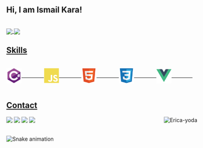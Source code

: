 ## Hi, I am Ismail Kara! 
</br>
 <div>
  <a href="https://github.com/ikara0">
   <img align="center" height="170" src="https://github-readme-stats.vercel.app/api/top-langs/?username=ikara0&layout=compact&langs_count=16&theme=dracula"/>
  <img align="center" src="https://github-readme-stats.vercel.app/api?username=ikara0&show_icons=true&theme=dracula&include_all_commits=true&count_private=true&hide=issues"/>
   
</div>
 
 ## Skills
<div style="display: inline_block"><br>
  <img height="40" align="center" alt="c#" height="30" width="40" src="https://github.com/devicons/devicon/blob/master/icons/csharp/csharp-original.svg">
 &nbsp;&nbsp;&nbsp;&nbsp;&nbsp;&nbsp;&nbsp;&nbsp;&nbsp;&nbsp;&nbsp;&nbsp;&nbsp;
  <img height="40" align="center" alt="Ismail-Js" height="30" width="40" src="https://raw.githubusercontent.com/devicons/devicon/master/icons/javascript/javascript-plain.svg">
 &nbsp;&nbsp;&nbsp;&nbsp;&nbsp;&nbsp;&nbsp;&nbsp;&nbsp;&nbsp;&nbsp;&nbsp;&nbsp;
  <img height="40" align="center" alt="Ismail-HTML" height="30" width="40" src="https://raw.githubusercontent.com/devicons/devicon/master/icons/html5/html5-original.svg">
 &nbsp;&nbsp;&nbsp;&nbsp;&nbsp;&nbsp;&nbsp;&nbsp;&nbsp;&nbsp;&nbsp;&nbsp;&nbsp;
  <img height="40" align="center" alt="Ismail-CSS" height="30" width="40" src="https://raw.githubusercontent.com/devicons/devicon/master/icons/css3/css3-original.svg">
 &nbsp;&nbsp;&nbsp;&nbsp;&nbsp;&nbsp;&nbsp;&nbsp;&nbsp;&nbsp;&nbsp;&nbsp;&nbsp;
  <img height="40" align="center" alt="Ismail-Vue" height="30" width="40" src="https://github.com/devicons/devicon/blob/master/icons/vuejs/vuejs-original.svg">
  &nbsp;&nbsp;&nbsp;&nbsp;&nbsp;&nbsp;&nbsp;&nbsp;&nbsp;&nbsp;&nbsp;&nbsp;&nbsp;
 
</div>
 
</br>

## Contact 
<div> 
  <a href="https://www.linkedin.com/in/ikara0" target="_blank"><img src="https://img.shields.io/badge/-LinkedIn-%230077B5?style=for-the-badge&logo=linkedin&logoColor=white" target="_blank"></a> 
  <a href="https://twitter.com/ikaraa_" target="_blank"><img src="https://img.shields.io/badge/-Twitter-%23EA4335?style=for-the-badge&logo=youtube&logoColor=white" target="_blank"></a>
  <a href="https://instagram.com/i.kara_" target="_blank"><img src="https://img.shields.io/badge/-Instagram-%23E4405F?style=for-the-badge&logo=instagram&logoColor=white" target="_blank"></a>
  <a href = "mailto: i.kara.001@outlook.com"><img src="https://img.shields.io/badge/-Outlook-%23333?style=for-the-badge&logo=outlook&logoColor=white" target="_blank"></a>
  <img align="right" height="180em" alt="Erica-yoda" src="https://media.giphy.com/media/l44Qqz6gO6JiVV3pu/giphy.gif">
 </br>
</br>

  ![Snake animation](https://github.com/eagrundy/eagrundy/blob/output/github-contribution-grid-snake.svg)
  
</div>


